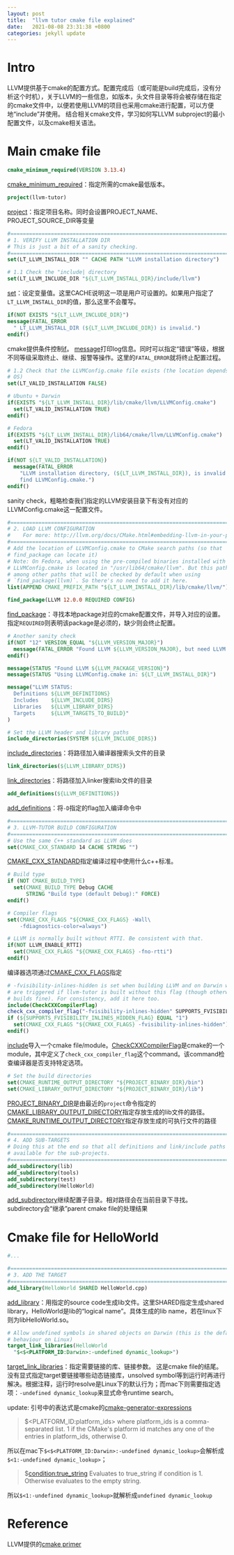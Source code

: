 ```yaml
---
layout: post
title:  "llvm tutor cmake file explained"
date:   2021-08-08 23:31:38 +0800
categories: jekyll update
---
```


# Intro
LLVM提供基于cmake的配置方式。配置完成后（或可能是build完成后，没有分析这个时机），关于LLVM的一些信息，如版本，头文件目录等将会被存储在指定的cmake文件中，以便若使用LLVM的项目也采用cmake进行配置，可以方便地“include”并使用。
结合相关cmake文件，学习如何写LLVM subproject的最小配置文件，以及cmake相关语法。

# Main cmake file

```cmake
cmake_minimum_required(VERSION 3.13.4)
```
[cmake_minimum_required](https://cmake.org/cmake/help/latest/command/cmake_minimum_required.html)：指定所需的cmake最低版本。
```cmake
project(llvm-tutor)
```
[project](https://cmake.org/cmake/help/latest/command/project.html)：指定项目名称。同时会设置PROJECT_NAME、PROJECT_SOURCE_DIR等变量

```cmake
#===============================================================================
# 1. VERIFY LLVM INSTALLATION DIR
# This is just a bit of a sanity checking.
#===============================================================================
set(LT_LLVM_INSTALL_DIR "" CACHE PATH "LLVM installation directory")

# 1.1 Check the "include| directory
set(LT_LLVM_INCLUDE_DIR "${LT_LLVM_INSTALL_DIR}/include/llvm")
```
[set](https://cmake.org/cmake/help/latest/command/set.html)：设定变量值。这里CACHE说明这一项是用户可设置的。如果用户指定了`LT_LLVM_INSTALL_DIR`的值，那么这里不会覆写。

```cmake
if(NOT EXISTS "${LT_LLVM_INCLUDE_DIR}")
message(FATAL_ERROR
  " LT_LLVM_INSTALL_DIR (${LT_LLVM_INCLUDE_DIR}) is invalid.")
endif()
```
cmake提供条件控制[if](https://cmake.org/cmake/help/latest/command/if.html)。
[message](https://cmake.org/cmake/help/latest/command/message.html)打印log信息。同时可以指定“错误”等级，根据不同等级采取终止、继续、报警等操作。这里的`FATAL_ERROR`就将终止配置过程。

```cmake
# 1.2 Check that the LLVMConfig.cmake file exists (the location depends on the
# OS)
set(LT_VALID_INSTALLATION FALSE)

# Ubuntu + Darwin
if(EXISTS "${LT_LLVM_INSTALL_DIR}/lib/cmake/llvm/LLVMConfig.cmake")
  set(LT_VALID_INSTALLATION TRUE)
endif()

# Fedora
if(EXISTS "${LT_LLVM_INSTALL_DIR}/lib64/cmake/llvm/LLVMConfig.cmake")
  set(LT_VALID_INSTALLATION TRUE)
endif()

if(NOT ${LT_VALID_INSTALLATION})
  message(FATAL_ERROR
    "LLVM installation directory, (${LT_LLVM_INSTALL_DIR}), is invalid. Couldn't
    find LLVMConfig.cmake.")
endif()
```
sanity check，粗略检查我们指定的LLVM安装目录下有没有对应的LLVMConfig.cmake这一配置文件。

```cmake
#===============================================================================
# 2. LOAD LLVM CONFIGURATION
#    For more: http://llvm.org/docs/CMake.html#embedding-llvm-in-your-project
#===============================================================================
# Add the location of LLVMConfig.cmake to CMake search paths (so that
# find_package can locate it)
# Note: On Fedora, when using the pre-compiled binaries installed with `dnf`,
# LLVMConfig.cmake is located in "/usr/lib64/cmake/llvm". But this path is
# among other paths that will be checked by default when using
# `find_package(llvm)`. So there's no need to add it here.
list(APPEND CMAKE_PREFIX_PATH "${LT_LLVM_INSTALL_DIR}/lib/cmake/llvm/")

find_package(LLVM 12.0.0 REQUIRED CONFIG)
```
[find_package](https://cmake.org/cmake/help/latest/command/find_package.html)：寻找本地package对应的cmake配置文件，并导入对应的设置。
指定`REQUIRED`则表明该package是必须的，缺少则会终止配置。

```cmake
# Another sanity check
if(NOT "12" VERSION_EQUAL "${LLVM_VERSION_MAJOR}")
  message(FATAL_ERROR "Found LLVM ${LLVM_VERSION_MAJOR}, but need LLVM 12")
endif()

message(STATUS "Found LLVM ${LLVM_PACKAGE_VERSION}")
message(STATUS "Using LLVMConfig.cmake in: ${LT_LLVM_INSTALL_DIR}")

message("LLVM STATUS:
  Definitions ${LLVM_DEFINITIONS}
  Includes    ${LLVM_INCLUDE_DIRS}
  Libraries   ${LLVM_LIBRARY_DIRS}
  Targets     ${LLVM_TARGETS_TO_BUILD}"
)
```

```cmake
# Set the LLVM header and library paths
include_directories(SYSTEM ${LLVM_INCLUDE_DIRS})
```
[include_directories](https://cmake.org/cmake/help/latest/command/include_directories.html)：将路径加入编译器搜索头文件的目录


```cmake
link_directories(${LLVM_LIBRARY_DIRS})
```
[link_directories](https://cmake.org/cmake/help/latest/command/link_directories.html)：将路径加入linker搜索lib文件的目录

```cmake
add_definitions(${LLVM_DEFINITIONS})
```
[add_definitions](https://cmake.org/cmake/help/latest/command/add_definitions.html)：将`-D`指定的flag加入编译命令中

```cmake
#===============================================================================
# 3. LLVM-TUTOR BUILD CONFIGURATION
#===============================================================================
# Use the same C++ standard as LLVM does
set(CMAKE_CXX_STANDARD 14 CACHE STRING "")
```
[CMAKE_CXX_STANDARD](https://cmake.org/cmake/help/latest/variable/CMAKE_CXX_STANDARD.html)指定编译过程中使用什么c++标准。

```cmake
# Build type
if (NOT CMAKE_BUILD_TYPE)
  set(CMAKE_BUILD_TYPE Debug CACHE
      STRING "Build type (default Debug):" FORCE)
endif()
```

```cmake
# Compiler flags
set(CMAKE_CXX_FLAGS "${CMAKE_CXX_FLAGS} -Wall\
    -fdiagnostics-color=always")

# LLVM is normally built without RTTI. Be consistent with that.
if(NOT LLVM_ENABLE_RTTI)
  set(CMAKE_CXX_FLAGS "${CMAKE_CXX_FLAGS} -fno-rtti")
endif()
```
编译器选项通过[CMAKE_CXX_FLAGS](https://cmake.org/cmake/help/latest/envvar/CXXFLAGS.html)指定

```cmake
# -fvisibility-inlines-hidden is set when building LLVM and on Darwin warnings
# are triggered if llvm-tutor is built without this flag (though otherwise it
# builds fine). For consistency, add it here too.
include(CheckCXXCompilerFlag)
check_cxx_compiler_flag("-fvisibility-inlines-hidden" SUPPORTS_FVISIBILITY_INLINES_HIDDEN_FLAG)
if (${SUPPORTS_FVISIBILITY_INLINES_HIDDEN_FLAG} EQUAL "1")
  set(CMAKE_CXX_FLAGS "${CMAKE_CXX_FLAGS} -fvisibility-inlines-hidden")
endif()
```
[include](https://cmake.org/cmake/help/latest/command/include.html)导入一个cmake file/module。[CheckCXXCompilerFlag](https://cmake.org/cmake/help/latest/module/CheckCXXCompilerFlag.html)是cmake的一个module，其中定义了`check_cxx_compiler_flag`这个command。该command检查编译器是否支持特定选项。

```cmake
# Set the build directories
set(CMAKE_RUNTIME_OUTPUT_DIRECTORY "${PROJECT_BINARY_DIR}/bin")
set(CMAKE_LIBRARY_OUTPUT_DIRECTORY "${PROJECT_BINARY_DIR}/lib")
```
[PROJECT_BINARY_DIR](https://cmake.org/cmake/help/v3.0/variable/PROJECT_BINARY_DIR.html)是由最近的`project`命令指定的
[CMAKE_LIBRARY_OUTPUT_DIRECTORY](https://cmake.org/cmake/help/latest/variable/CMAKE_LIBRARY_OUTPUT_DIRECTORY.html)指定存放生成的lib文件的路径。
[CMAKE_RUNTIME_OUTPUT_DIRECTORY](https://cmake.org/cmake/help/latest/variable/CMAKE_RUNTIME_OUTPUT_DIRECTORY.html)指定存放生成的可执行文件的路径

```cmake
#===============================================================================
# 4. ADD SUB-TARGETS
# Doing this at the end so that all definitions and link/include paths are
# available for the sub-projects.
#===============================================================================
add_subdirectory(lib)
add_subdirectory(tools)
add_subdirectory(test)
add_subdirectory(HelloWorld)
```
[add_subdirectory](https://cmake.org/cmake/help/latest/command/add_subdirectory.html)继续配置子目录。相对路径会在当前目录下寻找。subdirectory会“继承”parent cmake file的处理结果

# Cmake file for HelloWorld
```cmake
#...

#===============================================================================
# 3. ADD THE TARGET
#===============================================================================
add_library(HelloWorld SHARED HelloWorld.cpp)
```
[add_library](https://cmake.org/cmake/help/latest/command/add_library.html)：用指定的source code生成lib文件。这里SHARED指定生成shared library，HelloWorld是lib的“logical name”。具体生成的lib name，若在linux下则为libHelloWorld.so。

```cmake
# Allow undefined symbols in shared objects on Darwin (this is the default
# behaviour on Linux)
target_link_libraries(HelloWorld
  "$<$<PLATFORM_ID:Darwin>:-undefined dynamic_lookup>")
```
[target_link_libraries](https://cmake.org/cmake/help/latest/command/target_link_libraries.html)：指定需要链接的库、链接参数。
这是cmake file的结尾。没有显式指定target要链接哪些动态链接库，unsolved symbol等到运行时再进行解决。根据注释，运行时resolve是Linux下的默认行为；而mac下则需要指定选项：`-undefined dynamic_lookup`来显式命令runtime search。

update:
引号中的表达式是cmake的[cmake-generator-expressions](https://cmake.org/cmake/help/latest/manual/cmake-generator-expressions.7.html)
> $<PLATFORM_ID:platform_ids>
> where platform_ids is a comma-separated list. 1 if the CMake's platform id matches any one of the entries in platform_ids, otherwise 0.

所以在mac下`$<$<PLATFORM_ID:Darwin>:-undefined dynamic_lookup>`会解析成`$<1:-undefined dynamic_lookup>`；

> $<condition:true_string>
> Evaluates to true_string if condition is 1. Otherwise evaluates to the empty string.

所以`$<1:-undefined dynamic_lookup>`就解析成`undefined dynamic_lookup`

# Reference
LLVM提供的[cmake primer](https://llvm.org/docs/CMakePrimer.html)